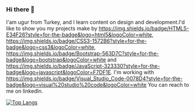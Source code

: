 ### Hi there 👋

I'am ugur from Turkey, and I learn content on design and development.I'd like to show you my projects make by https://img.shields.io/badge/HTML5-E34F26?style=for-the-badge&logo=html5&logoColor=white, https://img.shields.io/badge/CSS3-1572B6?style=for-the-badge&logo=css3&logoColor=white, https://img.shields.io/badge/Bootstrap-563D7C?style=for-the-badge&logo=bootstrap&logoColor=white and https://img.shields.io/badge/JavaScript-323330?style=for-the-badge&logo=javascript&logoColor=F7DF1E. 
I'm working with https://img.shields.io/badge/Visual_Studio_Code-0078D4?style=for-the-badge&logo=visual%20studio%20code&logoColor=white
You can reach to me on linkedln.

[![Top Langs](https://github-readme-stats.vercel.app/api/top-langs/?username=mustafacagri&layout=compact)](https://github.com/anuraghazra/github-readme-stats)
